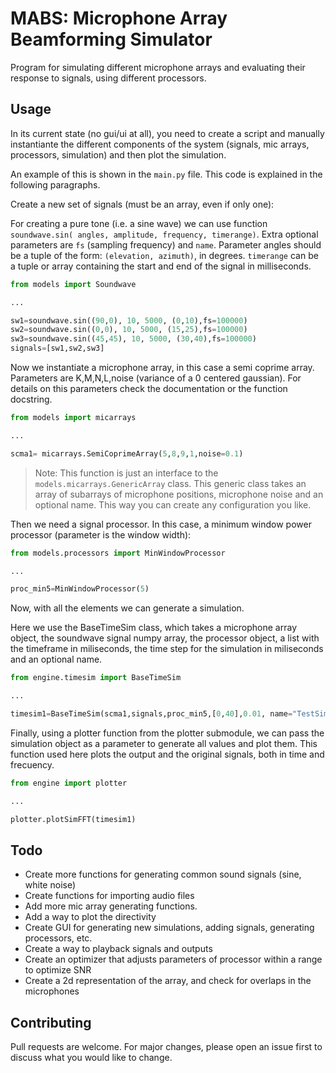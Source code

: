# MABS: Microphone Array Beamforming Simulator

Program for simulating different microphone arrays and evaluating their response to signals,
using different processors.

## Usage

In its current state (no gui/ui at all), you need to create a script and manually
instantiante the different components of the system (signals, mic arrays, processors, simulation)
and then plot the simulation.

An example of this is shown in the `main.py` file. This code is explained in the following
paragraphs.

Create a new set of signals (must be an array, even if only one):

For creating a pure tone (i.e. a sine wave) we can use function `soundwave.sin( angles, amplitude, frequency, timerange)`. Extra optional parameters are `fs` (sampling frequency) and `name`. Parameter angles
should be a tuple of the form: `(elevation, azimuth)`, in degrees. `timerange` can be a tuple or array
containing the start and end of the signal in milliseconds.

```python
from models import Soundwave

...

sw1=soundwave.sin((90,0), 10, 5000, (0,10),fs=100000)
sw2=soundwave.sin((0,0), 10, 5000, (15,25),fs=100000)
sw3=soundwave.sin((45,45), 10, 5000, (30,40),fs=100000)
signals=[sw1,sw2,sw3]
```

Now we instantiate a microphone array, in this case a semi coprime array. Parameters
are K,M,N,L,noise (variance of a 0 centered gaussian). For details on this parameters
check the documentation or the function docstring.

```python
from models import micarrays

...

scma1= micarrays.SemiCoprimeArray(5,8,9,1,noise=0.1)
```
>Note: This function is just an interface to the `models.micarrays.GenericArray`
class. This generic class takes an array of subarrays of microphone positions, microphone noise
and an optional name. This way you can create any configuration you like.

Then we need a signal processor. In this case, a minimum window power processor
(parameter is the window width):

```python
from models.processors import MinWindowProcessor

...

proc_min5=MinWindowProcessor(5)
```

Now, with all the elements we can generate a simulation.

Here we use the BaseTimeSim class,
which takes a microphone array object, the soundwave signal numpy array, the processor object,
a list with the timeframe in miliseconds, the time step for the simulation in miliseconds and an optional name.

 ```python
 from engine.timesim import BaseTimeSim

 ...

timesim1=BaseTimeSim(scma1,signals,proc_min5,[0,40],0.01, name="TestSim")
 ```

 Finally, using a plotter function from the plotter submodule, we can pass the simulation object as a
 parameter to generate all values and plot them. This function used here plots the output and the
 original signals, both in time and frecuency.

 ```python
 from engine import plotter

 ...

plotter.plotSimFFT(timesim1)
 ```
## Todo
- Create more functions for generating common sound signals (sine, white noise)
- Create functions for importing audio files
- Add more mic array generating functions.
- Add a way to plot the directivity
- Create GUI for generating new simulations, adding signals, generating processors, etc.
- Create a way to playback signals and outputs
- Create an optimizer that adjusts parameters of processor within a range to optimize SNR
- Create a 2d representation of the array, and check for overlaps in the microphones
## Contributing
Pull requests are welcome. For major changes, please open an issue first to discuss what you would like to change.
